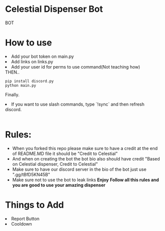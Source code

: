 # Celestial Dispenser Bot
BOT

# How to use
<li>Add your bot token on main.py</li>
<li>Add links on links.py</li>
<li>Add your user id for perms to use command(Not teaching how)</li>
THEN..<br>

```
pip install discord.py
python main.py
```
Finally.
<li>If you want to use slash commands, type `!sync` and then refresh discord.</li>
<br>


# Rules:
- When you forked this repo please make sure to have a credit at the end of README.MD file it should be "Credit to Celestial"
- And when on creating the bot the bot bio also should have credit "Based on Celestial dispenser, Credit to Celestial"
- Make sure to have our discord server in the bio of the bot just use ".gg/tBfD5KN45B"
- Make sure not to use the bot to leak links **Enjoy**
  **Follow all this rules and you are good to use your amazing dispenser**

# Things to Add
<li>Report Button</li>
<li>Cooldown</li>
